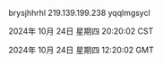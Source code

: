brysjhhrhl 219.139.199.238 yqqlmgsycl

2024年 10月 24日 星期四 20:20:02 CST

2024年 10月 24日 星期四 12:20:02 GMT

